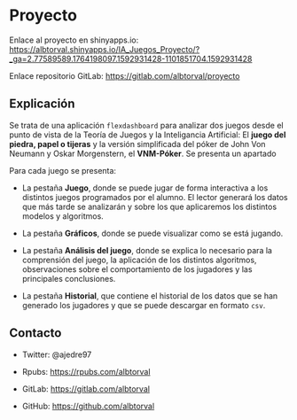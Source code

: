 # Proyecto

Enlace al proyecto en shinyapps.io: <https://albtorval.shinyapps.io/IA_Juegos_Proyecto/?_ga=2.77589589.1764198097.1592931428-1101851704.1592931428>

Enlace repositorio GitLab: <https://gitlab.com/albtorval/proyecto>

## Explicación

Se trata de una aplicación `flexdashboard` para analizar dos juegos desde el punto de vista de la Teoría de Juegos y la Inteligancia Artificial: El **juego del piedra, papel o tijeras** y la versión simplificada del póker de John Von Neumann y Oskar Morgenstern, el **VNM-Póker**. Se presenta un apartado 

Para cada juego se presenta:

- La pestaña **Juego**, donde se puede jugar de forma interactiva a los distintos juegos programados por el alumno. El lector generará los datos que más tarde se analizarán y sobre los que aplicaremos los distintos modelos y algoritmos. 

- La pestaña **Gráficos**, donde se puede visualizar como se está jugando.

- La pestaña **Análisis del juego**, donde se explica lo necesario para la comprensión del juego, la aplicación de los distintos algoritmos, observaciones sobre el comportamiento de los jugadores y las principales conclusiones.

- La pestaña **Historial**, que contiene el historial de los datos que se han generado los jugadores y que se puede descargar en formato `csv`.

## Contacto

- Twitter: @ajedre97

- Rpubs: <https://rpubs.com/albtorval>

- GitLab: <https://gitlab.com/albtorval>

- GitHub: <https://github.com/albtorval>


